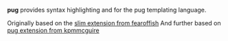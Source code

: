 **pug** provides syntax highlighting and for the pug templating language.

Originally based on the [slim extension from fearoffish](https://github.com/fearoffish/nova-slim-template)
And further based on [pug extension from kpmmcguire](https://github.com/kpmcguire/nova-pug-syntax)
